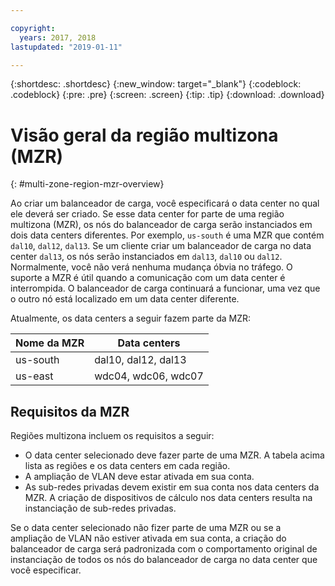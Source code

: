 ```yaml
---

copyright:
  years: 2017, 2018
lastupdated: "2019-01-11"

---
```


{:shortdesc: .shortdesc}
{:new_window: target="_blank"}
{:codeblock: .codeblock}
{:pre: .pre}
{:screen: .screen}
{:tip: .tip}
{:download: .download}

# Visão geral da região multizona (MZR)
{: #multi-zone-region-mzr-overview}

Ao criar um balanceador de carga, você especificará o data center no qual ele deverá ser criado. Se esse data center for parte de uma região multizona (MZR), os nós do balanceador de carga serão instanciados em dois data centers diferentes. Por exemplo, `us-south` é uma MZR que contém `dal10`, `dal12`, `dal13`. Se um cliente criar um balanceador de carga no data center `dal13`, os nós serão instanciados em `dal13`, `dal10` ou `dal12`. Normalmente, você não verá nenhuma mudança óbvia no tráfego. O suporte a MZR é útil quando a comunicação com um data center é interrompida. O balanceador de carga continuará a funcionar, uma vez que o outro nó está localizado em um data center diferente.

Atualmente, os data centers a seguir fazem parte da MZR:

| Nome da MZR | Data centers |
| ---------|--------------|
| us-south | dal10, dal12, dal13 |
| us-east | wdc04, wdc06, wdc07 |


## Requisitos da MZR
Regiões multizona incluem os requisitos a seguir:
* O data center selecionado deve fazer parte de uma MZR. A tabela acima lista as regiões e os data centers em cada região.
* A ampliação de VLAN deve estar ativada em sua conta.
* As sub-redes privadas devem existir em sua conta nos data centers da MZR. A criação de dispositivos de cálculo nos data centers resulta na instanciação de sub-redes privadas.

Se o data center selecionado não fizer parte de uma MZR ou se a ampliação de VLAN não estiver ativada em sua conta, a criação do balanceador de carga será padronizada com o comportamento original de instanciação de todos os nós do balanceador de carga no data center que você especificar.
